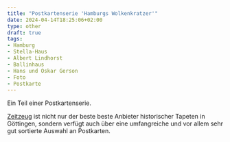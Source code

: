 ```yaml
---
title: "Postkartenserie 'Hamburgs Wolkenkratzer'"
date: 2024-04-14T18:25:06+02:00
type: other
draft: true
tags:
- Hamburg
- Stella-Haus
- Albert Lindhorst
- Ballinhaus
- Hans und Oskar Gerson
- Foto
- Postkarte
---
```


Ein Teil einer Postkartenserie.

<!--more-->

<div class="source"><a href="http://zeitzeug.de/">Zeitzeug</a> ist nicht nur der beste beste Anbieter historischer Tapeten in Göttingen, sondern verfügt auch über eine umfangreiche und vor allem sehr gut sortierte Auswahl an Postkarten.</div>
